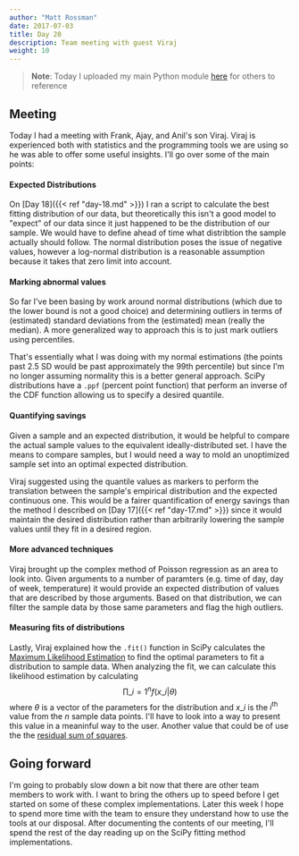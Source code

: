 ```yaml
---
author: "Matt Rossman"
date: 2017-07-03
title: Day 20
description: Team meeting with guest Viraj
weight: 10
---
```


> **Note**: Today I uploaded my main Python module [here](github.com/mattrossman/andover-energy-analysis) for others to reference

## Meeting
Today I had a meeting with Frank, Ajay, and Anil's son Viraj. Viraj is experienced both with statistics and the programming tools we are using so he was able to offer some useful insights. I'll go over some of the main points:

#### Expected Distributions
On [Day 18]({{< ref "day-18.md" >}}) I ran a script to calculate the best fitting distribution of our data, but theoretically this isn't a good model to "expect" of our data since it just happened to be the distribution of our sample. We would have to define ahead of time what distribtion the sample actually should follow. The normal distribution poses the issue of negative values, however a log-normal distribution is a reasonable assumption because it takes that zero limit into account.

#### Marking abnormal values
So far I've been basing by work around normal distributions (which due to the lower bound is not a good choice) and determining outliers in terms of (estimated) standard deviations from the (estimated) mean (really the median). A more generalized way to approach this is to just mark outliers using percentiles.

That's essentially what I was doing with my normal estimations (the points past 2.5 SD would be past approximately the 99th percentile) but since I'm no longer assuming normality this is a better general approach. SciPy distributions have a `.ppf` (percent point function) that perform an inverse of the CDF function allowing us to specify a desired quantile.

#### Quantifying savings
Given a sample and an expected distribution, it would be helpful to compare the actual sample values to the equivalent ideally-distributed set. I have the means to compare samples, but I would need a way to mold an unoptimized sample set into an optimal expected distribution.

Viraj suggested using the quantile values as markers to perform the translation between the sample's empirical distribution and the expected continuous one. This would be a fairer quantification of energy savings than the method I described on [Day 17]({{< ref "day-17.md" >}}) since it would maintain the desired distribution rather than arbitrarily lowering the sample values until they fit in a desired region.

#### More advanced techniques
Viraj brought up the complex method of Poisson regression as an area to look into. Given arguments to a number of paramters (e.g. time of day, day of week, temperature) it would provide an expected distribution of values that are described by those arguments. Based on that distribution, we can filter the sample data by those same parameters and flag the high outliers.

#### Measuring fits of distributions
Lastly, Viraj explained how the `.fit()` function in SciPy calculates the [Maximum Likelihood Estimation](https://en.wikipedia.org/wiki/Maximum_likelihood_estimation) to find the optimal parameters to fit a distribution to sample data. When analyzing the fit, we can calculate this likelihood estimation by calculating $$ \prod\_{i=1}^{n} f(x\_i | \theta)$$ where $\theta$ is a vector of the parameters for the distribution and $x\_i$ is the $i^{\text{th}}$ value from the $n$ sample data points. I'll have to look into a way to present this value in a meaninful way to the user. Another value that could be of use the the [residual sum of squares](https://en.wikipedia.org/wiki/Residual_sum_of_squares).

## Going forward
I'm going to probably slow down a bit now that there are other team members to work with. I want to bring the others up to speed before I get started on some of these complex implementations. Later this week I hope to spend more time with the team to ensure they understand how to use the tools at our disposal. After documenting the contents of our meeting, I'll spend the rest of the day reading up on the SciPy fitting method implementations.
